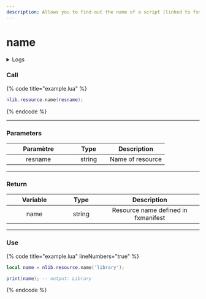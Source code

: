 ```yaml
---
description: Allows you to find out the name of a script (linked to fxmanifest).
---
```


# name

<details>
  <summary>Logs</summary>

  Added in **v0.1.2**
</details>

### Call

{% code title="example.lua" %}
```lua
nlib.resource.name(resname);
```
{% endcode %}

***

### Parameters

<table><thead><tr><th width="151" align="center">Paramètre</th><th width="79" align="center">Type</th><th align="center">Description</th></tr></thead><tbody><tr><td align="center">resname</td><td align="center">string</td><td align="center">Name of resource</td></tr></tbody></table>

***

### Return

<table><thead><tr><th width="130" align="center">Variable</th><th width="82" align="center">Type</th><th align="center">Description</th></tr></thead><tbody><tr><td align="center">name</td><td align="center">string</td><td align="center">Resource name defined in fxmanifest</td></tr></tbody></table>

***

### Use

{% code title="example.lua" lineNumbers="true" %}
```lua
local name = nlib.resource.name('library');

print(name); -- output: Library
```
{% endcode %}
